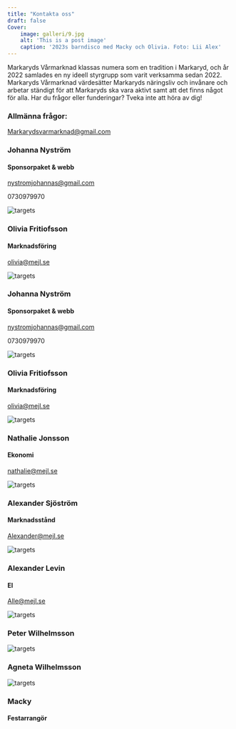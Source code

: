 ```yaml
---
title: "Kontakta oss"
draft: false
Cover:
    image: galleri/9.jpg
    alt: 'This is a post image' 
    caption: '2023s barndisco med Macky och Olivia. Foto: Lii Alex'
---
```


Markaryds Vårmarknad klassas numera som en tradition i Markaryd, och år 2022 samlades en ny ideell styrgrupp som varit verksamma sedan 2022. Markaryds Vårmarknad värdesätter Markaryds näringsliv och invånare och arbetar ständigt för att Markaryds ska vara aktivt samt att det finns något för alla. Har du frågor eller funderingar? Tveka inte att höra av dig! 

### Allmänna frågor: 
Markarydsvarmarknad@gmail.com


 


### Johanna Nyström
#### Sponsorpaket & webb
nystromjohannas@gmail.com

0730979970



![targets](/apa.svg)

### Olivia Fritiofsson 
#### Marknadsföring
olivia@mejl.se

</div>


![targets](/apa.svg)
### Johanna Nyström
#### Sponsorpaket & webb
nystromjohannas@gmail.com


0730979970




![targets](/apa.svg)
### Olivia Fritiofsson 
#### Marknadsföring
olivia@mejl.se





![targets](/apa.svg)
### Nathalie Jonsson
#### Ekonomi
nathalie@mejl.se




![targets](/apa.svg)
### Alexander Sjöström
#### Marknadsstånd
Alexander@mejl.se



![targets](/apa.svg)
### Alexander Levin
#### El 
Alle@mejl.se



![targets](/apa.svg)
### Peter Wilhelmsson


![targets](/apa.svg)
### Agneta Wilhelmsson





![targets](/galleri/macky.jpg)
### Macky
#### Festarrangör

